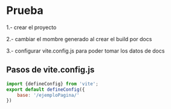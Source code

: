 # Prueba 
1.- crear el proyecto

2.- cambiar el mombre generado al crear el build por docs

3.- configurar vite.config.js para poder tomar los datos de docs



## Pasos de vite.config.js

```javascript
import {defineConfig} from 'vite';
export default defineConfig({
    base: '/ejemploPagina/'
})
